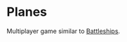 # Planes

Multiplayer game similar to [Battleships](http://en.wikipedia.org/wiki/Battleship_(game)).
